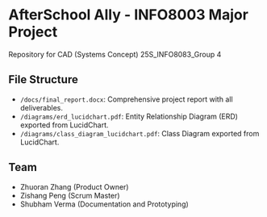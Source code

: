 # AfterSchool Ally - INFO8003 Major Project
Repository for CAD (Systems Concept) 25S_INFO8083_Group 4

## File Structure
- `/docs/final_report.docx`: Comprehensive project report with all deliverables.
- `/diagrams/erd_lucidchart.pdf`: Entity Relationship Diagram (ERD) exported from LucidChart.
- `/diagrams/class_diagram_lucidchart.pdf`: Class Diagram exported from LucidChart.

## Team
- Zhuoran Zhang (Product Owner)
- Zishang Peng (Scrum Master)
- Shubham Verma (Documentation and Prototyping)
